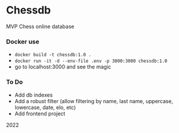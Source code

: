 # Chessdb

MVP Chess online database

### Docker use

- `docker build -t chessdb:1.0 .`
- `docker run -it -d --env-file .env -p 3000:3000 chessdb:1.0`
- go to localhost:3000 and see the magic


### To Do

- Add db indexes
- Add a robust filter (allow filtering by name, last name, uppercase, lowercase, date, elo, etc)
- Add frontend project

2022
